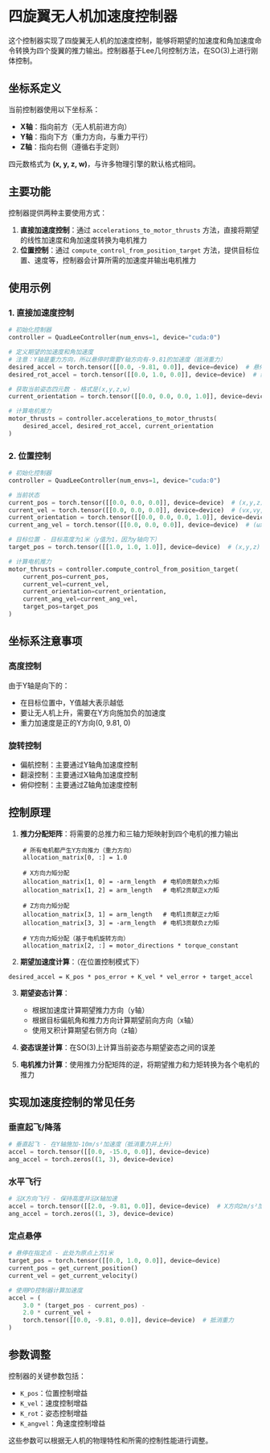 # 四旋翼无人机加速度控制器

这个控制器实现了四旋翼无人机的加速度控制，能够将期望的加速度和角加速度命令转换为四个旋翼的推力输出。控制器基于Lee几何控制方法，在SO(3)上进行刚体控制。

## 坐标系定义

当前控制器使用以下坐标系：

- **X轴**：指向前方（无人机前进方向）
- **Y轴**：指向下方（重力方向，与重力平行）
- **Z轴**：指向右侧（遵循右手定则）

四元数格式为 **(x, y, z, w)**，与许多物理引擎的默认格式相同。

## 主要功能

控制器提供两种主要使用方式：

1. **直接加速度控制**：通过 `accelerations_to_motor_thrusts` 方法，直接将期望的线性加速度和角加速度转换为电机推力
2. **位置控制**：通过 `compute_control_from_position_target` 方法，提供目标位置、速度等，控制器会计算所需的加速度并输出电机推力

## 使用示例

### 1. 直接加速度控制

```python
# 初始化控制器
controller = QuadLeeController(num_envs=1, device="cuda:0")

# 定义期望的加速度和角加速度
# 注意：Y轴是重力方向，所以悬停时需要Y轴方向有-9.81的加速度（抵消重力）
desired_accel = torch.tensor([[0.0, -9.81, 0.0]], device=device)  # 悬停加速度命令
desired_rot_accel = torch.tensor([[0.0, 1.0, 0.0]], device=device)  # 绕Y轴旋转（偏航）

# 获取当前姿态四元数 - 格式是(x,y,z,w)
current_orientation = torch.tensor([[0.0, 0.0, 0.0, 1.0]], device=device)  # 水平姿态

# 计算电机推力
motor_thrusts = controller.accelerations_to_motor_thrusts(
    desired_accel, desired_rot_accel, current_orientation
)
```

### 2. 位置控制

```python
# 初始化控制器
controller = QuadLeeController(num_envs=1, device="cuda:0")

# 当前状态
current_pos = torch.tensor([[0.0, 0.0, 0.0]], device=device)  # (x,y,z)
current_vel = torch.tensor([[0.0, 0.0, 0.0]], device=device)  # (vx,vy,vz)
current_orientation = torch.tensor([[0.0, 0.0, 0.0, 1.0]], device=device)  # (x,y,z,w)
current_ang_vel = torch.tensor([[0.0, 0.0, 0.0]], device=device)  # (ωx,ωy,ωz)

# 目标位置 - 目标高度为1米（y值为1，因为y轴向下）
target_pos = torch.tensor([[1.0, 1.0, 1.0]], device=device)  # (x,y,z)

# 计算电机推力
motor_thrusts = controller.compute_control_from_position_target(
    current_pos=current_pos,
    current_vel=current_vel,
    current_orientation=current_orientation,
    current_ang_vel=current_ang_vel,
    target_pos=target_pos
)
```

## 坐标系注意事项

### 高度控制

由于Y轴是向下的：

- 在目标位置中，Y值越大表示越低
- 要让无人机上升，需要在Y方向施加负的加速度
- 重力加速度是正的Y方向(0, 9.81, 0)

### 旋转控制

- 偏航控制：主要通过Y轴角加速度控制
- 翻滚控制：主要通过X轴角加速度控制
- 俯仰控制：主要通过Z轴角加速度控制

## 控制原理

1. **推力分配矩阵**：将需要的总推力和三轴力矩映射到四个电机的推力输出

```
    # 所有电机都产生Y方向推力（重力方向）
    allocation_matrix[0, :] = 1.0
    
    # X方向力矩分配
    allocation_matrix[1, 0] = -arm_length  # 电机0贡献负x力矩
    allocation_matrix[1, 2] = arm_length   # 电机2贡献正x力矩
    
    # Z方向力矩分配
    allocation_matrix[3, 1] = arm_length   # 电机1贡献正z力矩
    allocation_matrix[3, 3] = -arm_length  # 电机3贡献负z力矩
    
    # Y方向力矩分配（基于电机旋转方向）
    allocation_matrix[2, :] = motor_directions * torque_constant
```

2. **期望加速度计算**：（在位置控制模式下）
```
desired_accel = K_pos * pos_error + K_vel * vel_error + target_accel
```

3. **期望姿态计算**：
   - 根据加速度计算期望推力方向（y轴）
   - 根据目标偏航角和推力方向计算期望前向方向（x轴）
   - 使用叉积计算期望右侧方向（z轴）

4. **姿态误差计算**：在SO(3)上计算当前姿态与期望姿态之间的误差

5. **电机推力计算**：使用推力分配矩阵的逆，将期望推力和力矩转换为各个电机的推力

## 实现加速度控制的常见任务

### 垂直起飞/降落
```python
# 垂直起飞 - 在Y轴施加-10m/s²加速度（抵消重力并上升）
accel = torch.tensor([[0.0, -15.0, 0.0]], device=device)
ang_accel = torch.zeros((1, 3), device=device)
```

### 水平飞行
```python
# 沿X方向飞行 - 保持高度并沿X轴加速
accel = torch.tensor([[2.0, -9.81, 0.0]], device=device)  # X方向2m/s²加速度，Y方向抵消重力
ang_accel = torch.zeros((1, 3), device=device)
```

### 定点悬停
```python
# 悬停在指定点 - 此处为原点上方1米
target_pos = torch.tensor([[0.0, 1.0, 0.0]], device=device)
current_pos = get_current_position()
current_vel = get_current_velocity()

# 使用PD控制器计算加速度
accel = (
    3.0 * (target_pos - current_pos) - 
    2.0 * current_vel + 
    torch.tensor([[0.0, -9.81, 0.0]], device=device)  # 抵消重力
)
```

## 参数调整

控制器的关键参数包括：

- `K_pos`：位置控制增益
- `K_vel`：速度控制增益
- `K_rot`：姿态控制增益
- `K_angvel`：角速度控制增益

这些参数可以根据无人机的物理特性和所需的控制性能进行调整。 